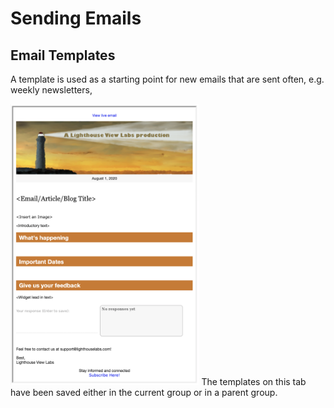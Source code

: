 # Sending Emails

<span id="gv-3send-6templates"></span>
## Email Templates

A template is used as a starting point for new emails that are sent often, e.g. weekly newsletters, 


<img src="/docimages/lighthouse-email-template.png" height="450">
The templates on this tab
have been saved either in the current group or in a parent group.  
